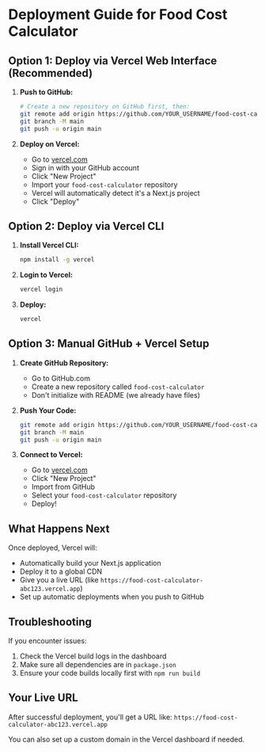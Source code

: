 # Deployment Guide for Food Cost Calculator

## Option 1: Deploy via Vercel Web Interface (Recommended)

1. **Push to GitHub:**
   ```bash
   # Create a new repository on GitHub first, then:
   git remote add origin https://github.com/YOUR_USERNAME/food-cost-calculator.git
   git branch -M main
   git push -u origin main
   ```

2. **Deploy on Vercel:**
   - Go to [vercel.com](https://vercel.com)
   - Sign in with your GitHub account
   - Click "New Project"
   - Import your `food-cost-calculator` repository
   - Vercel will automatically detect it's a Next.js project
   - Click "Deploy"

## Option 2: Deploy via Vercel CLI

1. **Install Vercel CLI:**
   ```bash
   npm install -g vercel
   ```

2. **Login to Vercel:**
   ```bash
   vercel login
   ```

3. **Deploy:**
   ```bash
   vercel
   ```

## Option 3: Manual GitHub + Vercel Setup

1. **Create GitHub Repository:**
   - Go to GitHub.com
   - Create a new repository called `food-cost-calculator`
   - Don't initialize with README (we already have files)

2. **Push Your Code:**
   ```bash
   git remote add origin https://github.com/YOUR_USERNAME/food-cost-calculator.git
   git branch -M main
   git push -u origin main
   ```

3. **Connect to Vercel:**
   - Go to [vercel.com](https://vercel.com)
   - Click "New Project"
   - Import from GitHub
   - Select your `food-cost-calculator` repository
   - Deploy!

## What Happens Next

Once deployed, Vercel will:
- Automatically build your Next.js application
- Deploy it to a global CDN
- Give you a live URL (like `https://food-cost-calculator-abc123.vercel.app`)
- Set up automatic deployments when you push to GitHub

## Troubleshooting

If you encounter issues:
1. Check the Vercel build logs in the dashboard
2. Make sure all dependencies are in `package.json`
3. Ensure your code builds locally first with `npm run build`

## Your Live URL

After successful deployment, you'll get a URL like:
`https://food-cost-calculator-abc123.vercel.app`

You can also set up a custom domain in the Vercel dashboard if needed.
